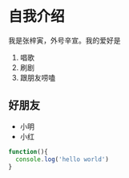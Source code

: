 # 自我介绍
我是张梓寅，外号辛宣。我的爱好是
1. 唱歌
2. 刷剧
3. 跟朋友唠嗑
## 好朋友
* 小明
* 小红

```javascript
function(){
  console.log('hello world')
}
```